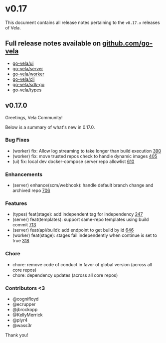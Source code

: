 # v0.17

This document contains all release notes pertaining to the `v0.17.x` releases of Vela.

## Full release notes available on [github.com/go-vela](https://github.com/go-vela)

* [go-vela/ui](https://github.com/go-vela/ui/releases)
* [go-vela/server](https://github.com/go-vela/server/releases)
* [go-vela/worker](https://github.com/go-vela/worker/releases)
* [go-vela/cli](https://github.com/go-vela/cli/releases)
* [go-vela/sdk-go](https://github.com/go-vela/sdk-go/releases)
* [go-vela/types](https://github.com/go-vela/types/releases)

## v0.17.0

Greetings, Vela Community!

Below is a summary of what's new in 0.17.0.

### Bug Fixes

* (worker) fix: Allow log streaming to take longer than build execution [390](https://github.com/go-vela/worker/pull/390)
* (worker) fix: move trusted repos check to handle dynamic images [405](https://github.com/go-vela/worker/pull/405)
* (ui) fix: local dev docker-compose server repo allowlist [610](https://github.com/go-vela/ui/pull/610)

### Enhancements

* (server) enhance(scm/webhook): handle default branch change and archived repo [706](https://github.com/go-vela/server/pull/706)

### Features

* (types) feat(stage): add independent tag for independency [247](https://github.com/go-vela/types/pull/247)
* (server) feat(templates): support same-repo templates using build commit [713](https://github.com/go-vela/server/pull/713)
* (server) feat(api/build): add endpoint to get build by id [646](https://github.com/go-vela/server/pull/646)
* (worker) feat(stage): stages fail independently when continue is set to true [318](https://github.com/go-vela/worker/pull/318)

### Chore

* chore: remove code of conduct in favor of global version (across all core repos)
* chore: dependency updates (across all core repos)

### Contributors <3

* @cognifloyd
* @ecrupper
* @jbrockopp
* @KellyMerrick
* @plyr4
* @wass3r

Thank you!
